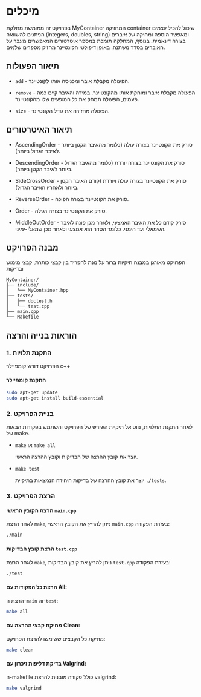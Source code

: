 # מיכלים

בפרויקט זה ממומשת מחלקת  MyContainer המחזיקה container שיכול להכיל עצמים הניתנים להשוואה (integers, doubles, string) ומאפשר הוספה ומחיקה של איברים בצורה דינאמית. בנוסף, המחלקה תומכת במספר איטרטורים המאפשרים מעבר על האיברים בסדר משתנה. באופן דיפולטי הקונטיינר מחזיק מספרים שלמים.

## תיאור הפעולות

- ```add``` - הפעולה מקבלת איבר ומכניסה אותו לקונטיינר.

- ```remove``` - הפעולה מקבלת איבר ומוחקת אותו מהקונטיינר. במידה והאיבר קיים כמה פעמים, הפעולה תמחק את כל המופעים שלו מהקונטיינר.

- ```size``` - הפעולה מחזירה את גודל הקונטיינר.

## תיאור האיטרטורים

- AscendingOrder - סורק את הקונטיינר בצורה עולה (כלומר מהאיבר הקטן ביותר לאיבר הגדול ביותר).

- DescendingOrder - סורק את הקונטיינר בצורה יורדת (כלומר מהאיבר הגדול ביותר לאיבר הקטן ביותר).

- SideCrossOrder - סורק את הקונטיינר בצורה עולה ויורדת (קודם האיבר הקטן ביותר ולאחריו האיבר הגדול).

- ReverseOrder - סורק את הקונטיינר בצורה הפוכה.

- Order - סורק את הקונטיינר בצורה רגילה.

- MiddleOutOrder - סורק קודם כל את האיבר האמצעי, ולאחר מכן פונה לאיבר השמאלי ועד הימני. כלומר הסדר הוא אמצעי ולאחר מכן שמאלי-ימיני.

## מבנה הפרויקט

הפרויקט מאורגן במבנה תיקיות ברור על מנת להפריד בין קבצי כותרת, קבצי מימוש ובדיקות

```
MyContainer/
├── include/
│   └── MyContainer.hpp
├── tests/
│   ├── doctest.h
│   └── test.cpp
├── main.cpp
└── Makefile
```

## הוראות בנייה והרצה

### 1. התקנת תלויות 

הפרויקט דורש קומפיילר c++

#### התקנת קומפיילר

```bash
sudo apt-get update
sudo apt-get install build-essential
```

### 2. בניית הפרויקט

לאחר התקנת התלויות, נווט אל תיקיית השורש של הפרויקט והשתמש בפקודות הבאות של make.

- ```make``` או ```make all```

    יוצר את קובץ ההרצה של הבדיקות וקובץ ההרצה הראשי. 

- ```make test```

    יוצר את קובץ ההרצה של בדיקות היחידה הנמצאות בתיקיית ```./tests```. 

### 3. הרצת הפרויקט

#### הרצת הקובץ הראשי ```main.cpp```

לאחר הרצת ```make```, ניתן להריץ את הקובץ הראשי ```main.cpp``` בעזרת הפקודה:

```bash
./main
```

#### הרצת קובץ הבדיקות ```test.cpp```

לאחר הרצת ```make```, ניתן להריץ את קובץ הבדיקות ```test.cpp``` בעזרת הפקודה:

```bash
./test
```

#### הרצת כל הפקודות עם All:

הרצת ה-```main``` וה-```test```:

```bash
make all
```

#### מחיקת קבצי ההרצה עם Clean:

מחיקת כל הקבצים ששימשו להרצת הפרויקט:

```bash
make clean
```

#### בדיקת דליפות זיכרון עם Valgrind:

ה-makefile כולל פקודה מובנית להרצת valgrind:

```bash
make valgrind
```
